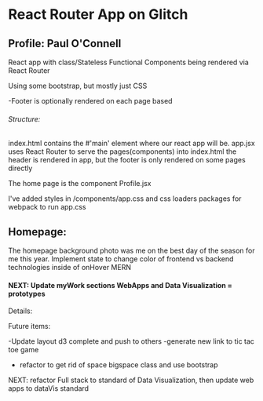 # React Router App on Glitch

## Profile: Paul O'Connell

React app with class/Stateless Functional Components being rendered via React Router

Using some bootstrap, but mostly just CSS

-Footer is optionally rendered on each page based

###### Structure:

index.html contains the #'main' element where our react app will be.
app.jsx uses React Router to serve the pages(components) into index.html
the header is rendered in app, but the footer is only rendered on some pages directly

The home page is the component Profile.jsx

I've added styles in /components/app.css and css loaders packages for webpack to run app.css

## Homepage:

The homepage background photo was me on the best day of the season for me this year.
Implement state to change color of frontend vs backend technologies inside of onHover MERN

#### NEXT: Update myWork sections WebApps and Data Visualization = prototypes

Details:

Future items:

-Update layout d3 complete and push to others
-generate new link to tic tac toe game

- refactor to get rid of space bigspace class and use bootstrap


NEXT: refactor Full stack to standard of Data Visualization, then update web apps to dataVis standard